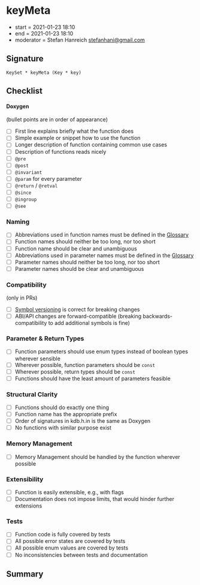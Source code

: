 # keyMeta

- start = 2021-01-23 18:10
- end = 2021-01-23 18:10
- moderator = Stefan Hanreich <stefanhani@gmail.com>

## Signature

`KeySet * keyMeta (Key * key)`

## Checklist

#### Doxygen

(bullet points are in order of appearance)

- [ ] First line explains briefly what the function does
- [ ] Simple example or snippet how to use the function
- [ ] Longer description of function containing common use cases
- [ ] Description of functions reads nicely
- [ ] `@pre`
- [ ] `@post`
- [ ] `@invariant`
- [ ] `@param` for every parameter
- [ ] `@return` / `@retval`
- [ ] `@since`
- [ ] `@ingroup`
- [ ] `@see`

### Naming

- [ ] Abbreviations used in function names must be defined in the
      [Glossary](/doc/help/elektra-glossary.md)
- [ ] Function names should neither be too long, nor too short
- [ ] Function name should be clear and unambiguous
- [ ] Abbreviations used in parameter names must be defined in the
      [Glossary](/doc/help/elektra-glossary.md)
- [ ] Parameter names should neither be too long, nor too short
- [ ] Parameter names should be clear and unambiguous

### Compatibility

(only in PRs)

- [ ] [Symbol versioning](/doc/dev/symbol-versioning.md)
      is correct for breaking changes
- [ ] ABI/API changes are forward-compatible (breaking backwards-compatibility
      to add additional symbols is fine)

### Parameter & Return Types

- [ ] Function parameters should use enum types instead of boolean types
      wherever sensible
- [ ] Wherever possible, function parameters should be `const`
- [ ] Wherever possible, return types should be `const`
- [ ] Functions should have the least amount of parameters feasible

### Structural Clarity

- [ ] Functions should do exactly one thing
- [ ] Function name has the appropriate prefix
- [ ] Order of signatures in kdb.h.in is the same as Doxygen
- [ ] No functions with similar purpose exist

### Memory Management

- [ ] Memory Management should be handled by the function wherever possible

### Extensibility

- [ ] Function is easily extensible, e.g., with flags
- [ ] Documentation does not impose limits, that would hinder further extensions

### Tests

- [ ] Function code is fully covered by tests
- [ ] All possible error states are covered by tests
- [ ] All possible enum values are covered by tests
- [ ] No inconsistencies between tests and documentation

## Summary
